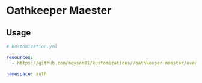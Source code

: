 # Oathkeeper Maester

## Usage

```yaml
# kustomization.yml

resources:
  - https://github.com/meysam81/kustomizations//oathkeeper-maester/overlays/vm/?ref=v1.3.0

namespace: auth
```
